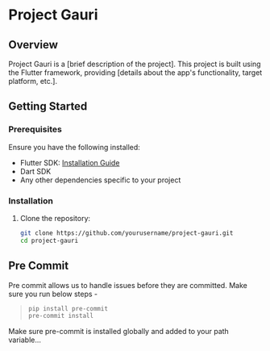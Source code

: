 # Project Gauri

## Overview
Project Gauri is a [brief description of the project]. This project is built using the Flutter framework, providing [details about the app's functionality, target platform, etc.].

## Getting Started

### Prerequisites
Ensure you have the following installed:
- Flutter SDK: [Installation Guide](https://flutter.dev/docs/get-started/install)
- Dart SDK
- Any other dependencies specific to your project

### Installation
1. Clone the repository:
   ```bash
   git clone https://github.com/yourusername/project-gauri.git
   cd project-gauri

## Pre Commit
Pre commit allows us to handle issues before they are committed.
Make sure you run below steps -
> ```sh
> pip install pre-commit
> pre-commit install
> ```
Make sure pre-commit is installed globally and added to your path variable...